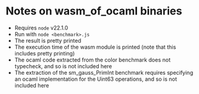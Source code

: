 # Notes on wasm_of_ocaml binaries

- Requires `node` v22.1.0
- Run with `node <benchmark>.js`
- The result is pretty printed
- The execution time of the wasm module is printed (note that this includes pretty printing)
- The ocaml code extracted from the color benchmark does not typecheck, and so is not included here
- The extraction of the sm_gauss_PrimInt benchmark requires specifying an ocaml implementation for the Uint63 operations, and so is not included here
